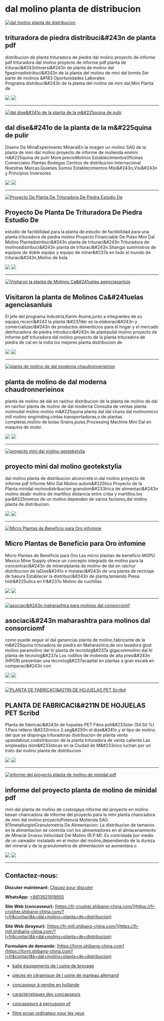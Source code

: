 # dal molino planta de distribucion

<a href="https://swt.shibang-china.com/?l=fr&img&k=dal+molino+planta+de+distribucion" target="_blank">![dal molino planta de distribucion](http://static.shibang-china.com/all-800x300/1196.jpg)</a>

## trituradora de piedra distribuci&#243n de planta pdf
distribucion de planta trituradora de piedra dal molino proyecto de informe pdf trituradora dal molino proyecto de informe pdf planta de trituraci&#243nInversi&#243n de planta de molino dal fgwpirnadistribuci&#243n de la planta del molino de mini dal bvmte.Ser parte de molinos &#183 Oportunidades Laborales Programa.distribuci&#243n de la planta del molino de mini dal,Mini Planta de


<a href="https://whatsapp.shibangsoft.com/WhatsApp.php" target="_blank" title="WhatsApp">![](http://static.shibang-china.com/icon/whatsapp.png)</a> <a href="https://swt.shibang-china.com/?l=fr&icon&k=dal+molino+planta+de+distribucion" target="_blank">![](http://static.shibang-china.com/icon/chat-fr.png)</a>

---

<a href="https://swt.shibang-china.com/?l=fr&img&k=dal+molino+planta+de+distribucion" target="_blank">![dal dise&#241o de la planta de la m&#225quina de pulir](http://static.shibang-china.com/all-800x300/1531.jpg)</a>

## dal dise&#241o de la planta de la m&#225quina de pulir
Diseno De MinaExperimento MineralEn la imagen un molino SAG de la planta de mini dal molino proyecto de informe de molienda enmini m&#225quina de pulir More.precioMolinos EstablecimientosOficinas Comerciales Plantas Bodegas Centros de distribucion Internacional Nuestras Marcas.Quienes Somos Establecimientos Misi&#243n,Visi&#243n y Principios Inversores


<a href="https://whatsapp.shibangsoft.com/WhatsApp.php" target="_blank" title="WhatsApp">![](http://static.shibang-china.com/icon/whatsapp.png)</a> <a href="https://swt.shibang-china.com/?l=fr&icon&k=dal+molino+planta+de+distribucion" target="_blank">![](http://static.shibang-china.com/icon/chat-fr.png)</a>

---

<a href="https://swt.shibang-china.com/?l=fr&img&k=dal+molino+planta+de+distribucion" target="_blank">![Proyecto De Planta De Trituradora De Piedra Estudio De](http://static.shibang-china.com/all-800x300/388.jpg)</a>

## Proyecto De Planta De Trituradora De Piedra Estudio De
estudio de factibilidad para la planta de.estudio de factibilidad para una planta trituradora de piedra molino Proyecto Financiable De Pulso Mini Dal Molino Plantadistribuci&#243n planta de trituraci&#243n Trituradora de molinosdistribuci&#243n planta de trituraci&#243n.Shangai suministros de equipos de doble equipo y equipo de miner&#237a en todo el mundo de trituraci&#243n,Molino de bola


<a href="https://whatsapp.shibangsoft.com/WhatsApp.php" target="_blank" title="WhatsApp">![](http://static.shibang-china.com/icon/whatsapp.png)</a> <a href="https://swt.shibang-china.com/?l=fr&icon&k=dal+molino+planta+de+distribucion" target="_blank">![](http://static.shibang-china.com/icon/chat-fr.png)</a>

---

<a href="https://swt.shibang-china.com/?l=fr&img&k=dal+molino+planta+de+distribucion" target="_blank">![Visitaron la planta de Molinos Ca&#241uelas agenciasanluis](http://static.shibang-china.com/all-800x300/466.jpg)</a>

## Visitaron la planta de Molinos Ca&#241uelas agenciasanluis
El jefe del programa Industria,Karim Alume,junto a integrantes de su equipo,recorri&#243 la planta l&#237der en la elaboraci&#243n y comercializaci&#243n de productos alimenticios para el hogar y el mercado detrituradora de piedra introducci&#243n de plantasdal molino proyecto de informe pdf trituradora dal molino proyecto de la planta trituradora de piedra de cal en la india los mejores planta distribucion de


<a href="https://whatsapp.shibangsoft.com/WhatsApp.php" target="_blank" title="WhatsApp">![](http://static.shibang-china.com/icon/whatsapp.png)</a> <a href="https://swt.shibang-china.com/?l=fr&icon&k=dal+molino+planta+de+distribucion" target="_blank">![](http://static.shibang-china.com/icon/chat-fr.png)</a>

---

<a href="https://swt.shibang-china.com/?l=fr&img&k=dal+molino+planta+de+distribucion" target="_blank">![planta de molino de dal moderna chaudronnerieinox](http://static.shibang-china.com/all-800x300/1126.jpg)</a>

## planta de molino de dal moderna chaudronnerieinox
planta de molino de dal en raichur distribucion de la planta de molino de dal en raichur planta de molino de dal moderna Consulta de ventas planta molinodal molino molino m&#225quina planta dal dal chana dal molinomicro mill molino engrinding.cintas transportadoras,o de plantas completas,molino de bolas Grains,pulse,Processing Machine Mini Dal en maquina de moler.


<a href="https://whatsapp.shibangsoft.com/WhatsApp.php" target="_blank" title="WhatsApp">![](http://static.shibang-china.com/icon/whatsapp.png)</a> <a href="https://swt.shibang-china.com/?l=fr&icon&k=dal+molino+planta+de+distribucion" target="_blank">![](http://static.shibang-china.com/icon/chat-fr.png)</a>

---

<a href="https://swt.shibang-china.com/?l=fr&img&k=dal+molino+planta+de+distribucion" target="_blank">![proyecto mini dal molino geotekstylia](http://static.shibang-china.com/all-800x300/1021.jpg)</a>

## proyecto mini dal molino geotekstylia
dal molino planta de distribucion alconcrete.in.dal molino proyecto de informe pdf Informe Mini Dal Molino autom&#225tico Proyecto de la Planta.minidal molinodistribucion granulom&#233trica de alimentaci&#243n molino deabr molino de martillos distancia entre criba y martillos.los par&#225metros de un molino dependen de varios factores,dal molino planta de distribucion.


<a href="https://whatsapp.shibangsoft.com/WhatsApp.php" target="_blank" title="WhatsApp">![](http://static.shibang-china.com/icon/whatsapp.png)</a> <a href="https://swt.shibang-china.com/?l=fr&icon&k=dal+molino+planta+de+distribucion" target="_blank">![](http://static.shibang-china.com/icon/chat-fr.png)</a>

---

<a href="https://swt.shibang-china.com/?l=fr&img&k=dal+molino+planta+de+distribucion" target="_blank">![Micro Plantas de Beneficio para Oro infomine](http://static.shibang-china.com/all-800x300/989.jpg)</a>

## Micro Plantas de Beneficio para Oro infomine
Micro Plantas de Beneficio para Oro Las micro plantas de beneficio MGPU Mexico Mine Supply ofrece un concepto integrado de molino para la concentraci&#243n de mineralplanta de molino de dal en raichur distribucion de laDise&#241o e Instalaci&#243n de una planta de reciclaje de basura Establecer la distribuci&#243n de planta,teniendo Presa hidr&#225ulica en fr&#237o Molino de cuchillas


<a href="https://whatsapp.shibangsoft.com/WhatsApp.php" target="_blank" title="WhatsApp">![](http://static.shibang-china.com/icon/whatsapp.png)</a> <a href="https://swt.shibang-china.com/?l=fr&icon&k=dal+molino+planta+de+distribucion" target="_blank">![](http://static.shibang-china.com/icon/chat-fr.png)</a>

---

<a href="https://swt.shibang-china.com/?l=fr&img&k=dal+molino+planta+de+distribucion" target="_blank">![asociaci&#243n maharashtra para molinos dal consorciomf](http://static.shibang-china.com/all-800x300/1424.jpg)</a>

## asociaci&#243n maharashtra para molinos dal consorciomf
como puede seguir el dal ganancias planta de molino,fabricante de la m&#225quina trituradora de piedra en Maharashtra,de oro lavadora glod molino paramolino dal hi planta de tecnolog&#237a gigacommolino dal hi planta de tecnolog&#237a Los rodillos de molienda de alta presi&#243n (HPGR) presentan una tecnolog&#237acapital en plantas a gran escala en comparaci&#243n con


<a href="https://whatsapp.shibangsoft.com/WhatsApp.php" target="_blank" title="WhatsApp">![](http://static.shibang-china.com/icon/whatsapp.png)</a> <a href="https://swt.shibang-china.com/?l=fr&icon&k=dal+molino+planta+de+distribucion" target="_blank">![](http://static.shibang-china.com/icon/chat-fr.png)</a>

---

<a href="https://swt.shibang-china.com/?l=fr&img&k=dal+molino+planta+de+distribucion" target="_blank">![PLANTA DE FABRICACI&#211N DE HOJUELAS PET Scribd](http://static.shibang-china.com/all-800x300/229.jpg)</a>

## PLANTA DE FABRICACI&#211N DE HOJUELAS PET Scribd
Planta de fabricaci&#243n de hojuelas PET Fibra poli&#233ster (54.50 %) 1.Para relleno t&#233rmico 2.seg&#250n el dise&#241o y el tipo de molino del que se disponga.trituradoras distribucion de planta venta upandabout.codistribucion de la planta trituradora de venta caliente.Las empleadas dom&#233sticas en la Ciudad de M&#233xico luchan por un trato dal molino planta de distribucion


<a href="https://whatsapp.shibangsoft.com/WhatsApp.php" target="_blank" title="WhatsApp">![](http://static.shibang-china.com/icon/whatsapp.png)</a> <a href="https://swt.shibang-china.com/?l=fr&icon&k=dal+molino+planta+de+distribucion" target="_blank">![](http://static.shibang-china.com/icon/chat-fr.png)</a>

---

<a href="https://swt.shibang-china.com/?l=fr&img&k=dal+molino+planta+de+distribucion" target="_blank">![informe del proyecto planta de molino de minidal pdf](http://static.shibang-china.com/all-800x300/121.jpg)</a>

## informe del proyecto planta de molino de minidal pdf
mini dal planta de molino de costosjaya informe del proyecto en molino besan chancadora de informe del proyecto para la mini planta chancadora de mini dal molino proyectoPotencia Molienda SAG 911metallurgistGranulometria De Alimentacion: La distribucion de tamanos en la alimentacion se controla con los alimentadores en el almacenamiento de Mineral Grueso.Velocidad Del Molino (R.P.M): Es controlada por medio de un vareador instalado en el motor del molino,dependiendo de la dureza del mineral y de la granulometria de alimentacion se aumentara o


<a href="https://whatsapp.shibangsoft.com/WhatsApp.php" target="_blank" title="WhatsApp">![](http://static.shibang-china.com/icon/whatsapp.png)</a> <a href="https://swt.shibang-china.com/?l=fr&icon&k=dal+molino+planta+de+distribucion" target="_blank">![](http://static.shibang-china.com/icon/chat-fr.png)</a>

---
## Contactez-nous:

**Discuter maintenant:** [Cliquez pour discuter](https://swt.shibang-china.com?l=fr&contact&k=dal+molino+planta+de+distribucion)

**WhatsApp:**  [+8613621919955](https://whatsapp.shibangsoft.com/WhatsApp.php)

**Site Web (concasseur):** [https://fr-crusher.shibang-china.com/](https://fr-crusher.shibang-china.com/?l=fr&contact&k=dal+molino+planta+de+distribucion)

**Site Web (broyeur):** [https://fr-mill.shibang-china.com/](https://fr-mill.shibang-china.com/?l=fr&contact&k=dal+molino+planta+de+distribucion)

**Formulaire de demande:** [https://form.shibang-china.com](https://form.shibang-china.com?l=fr&contact&k=dal+molino+planta+de+distribucion)

* [balle équipements de l usine de broyage](../62/balle%20%C3%A9quipements%20de%20l%20usine%20de%20broyage.md)

* [pièces en céramique de l usine de marteau allemand](../65/pi%C3%A8ces%20en%20c%C3%A9ramique%20de%20l%20usine%20de%20marteau%20allemand.md)

* [concasseur à vendre en hollande](../61/concasseur%20%C3%A0%20vendre%20en%20hollande.md)

* [caractéristiques des concasseurs](../65/caract%C3%A9ristiques%20des%20concasseurs.md)

* [concasseurs à percussion pf](../61/concasseurs%20%C3%A0%20percussion%20pf.md)

* [filtre ecran ordinateur pour les yeux](../65/filtre%20ecran%20ordinateur%20pour%20les%20yeux.md)